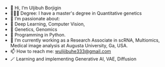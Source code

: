 - 👋 Hi, I’m Uljibuh Borjigin
- 👨🏻‍🎓 Degree:  I have a master's degree in Quantitative genetics
- 👀 I’m passionate about: 
- 🤖 Deep Learning, Computer Vision, 
- 🧬 Genetics, Genomics
- 🐍 Programming in Python.
- 🌱 I’m currently working as a Research Associate in scRNA, Multiomics, Medical image analysis at Augusta University, Ga, USA.
- 📫 How to reach me:  wulijibuhe333@gmail.com
- 🪄 Learning and implementing Generative AI, VAE, Diffusion

